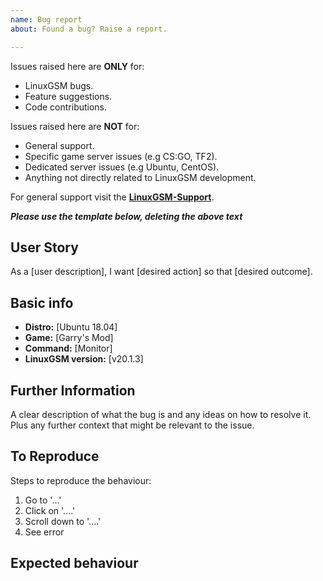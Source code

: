 ```yaml
---
name: Bug report
about: Found a bug? Raise a report.

---
```

Issues raised here are **ONLY** for:
* LinuxGSM bugs.
* Feature suggestions.
* Code contributions.

Issues raised here are **NOT** for:
* General support.
* Specific game server issues (e.g CS:GO, TF2).
* Dedicated server issues (e.g Ubuntu, CentOS).
* Anything not directly related to LinuxGSM development.

For general support visit the **[LinuxGSM-Support](https://linuxgsm.com/support)**.

***Please use the template below, deleting the above text***

## User Story

As a [user description], I want [desired action] so that [desired outcome].

## Basic info

* **Distro:** [Ubuntu 18.04]
* **Game:** [Garry's Mod]
* **Command:** [Monitor]
* **LinuxGSM version:** [v20.1.3]

## Further Information

A clear description of what the bug is and any ideas on how to resolve it. Plus any further context that might be relevant to the issue.

## To Reproduce

Steps to reproduce the behaviour:
1. Go to '...'
2. Click on '....'
3. Scroll down to '....'
4. See error

## Expected behaviour

